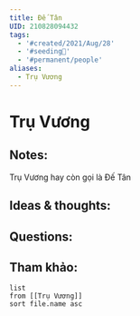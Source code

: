 ```yaml
---
title: Đế Tân
UID: 210828094432
tags:
  - '#created/2021/Aug/28'
  - '#seeding🌱'
  - '#permanent/people'
aliases:
  - Trụ Vương
---
```

# Trụ Vương

## Notes:
Trụ Vương hay còn gọi là Đế Tân

## Ideas & thoughts:

## Questions:


## Tham khảo:
```dataview
list
from [[Trụ Vương]]
sort file.name asc
```